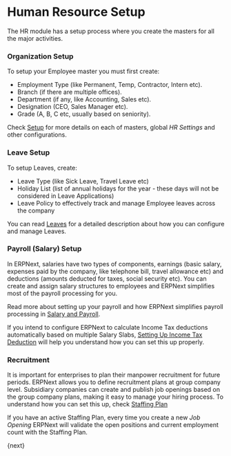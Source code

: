 <!-- add-breadcrumbs -->
# Human Resource Setup

The HR module has a setup process where you create the masters for all the major activities.

### Organization Setup

To setup your Employee master you must first create:

* Employment Type (like Permanent, Temp, Contractor, Intern etc).
* Branch (if there are multiple offices).
* Department (if any, like Accounting, Sales etc).
* Designation (CEO, Sales Manager etc).
* Grade (A, B, C etc, usually based on seniority).

Check [Setup](/docs/user/manual/en/human-resources/setup/) for more details on each of masters, global _HR Settings_ and other configurations.

### Leave Setup

To setup Leaves, create:

* Leave Type (like Sick Leave, Travel Leave etc)
* Holiday List (list of annual holidays for the year - these days will not be considered in Leave Applications)
* Leave Policy to effectively track and manage Employee leaves across the company

You can read [Leaves](/docs/user/manual/en/human-resources/leave-management-intro/) for a detailed description about how you can configure and manage Leaves.

### Payroll (Salary) Setup

In ERPNext, salaries have two types of components, earnings (basic salary, expenses paid by the company, like telephone bill, travel allowance etc) and deductions (amounts deducted for taxes, social security etc). You can create and assign salary structures to employees and ERPNext simplifies most of the payroll processing for you.

Read more about setting up your payroll and how ERPNext simplifies payroll processing in [Salary and Payroll](/docs/user/manual/en/human-resources/salary-and-payroll.html).

If you intend to configure ERPNext to calculate Income Tax deductions automatically based on multiple Salary Slabs, [Setting Up Income Tax Deduction]((/docs/user/manual/en/human-resources/setting-up-tax.html)) will help you understand how you can set this up properly.

### Recruitment

It is important for enterprises to plan their manpower recruitment for future periods. ERPNext allows you to define recruitment plans at group company level. Subsidiary companies can create and publish job openings based on the group company plans, making it easy to manage your hiring process. To understand how you can set this up, check [Staffing Plan](/docs/user/manual/en/human-resources/staffing-plan)

If you have an active Staffing Plan, every time you create a new _Job Opening_ ERPNext will validate the open positions and current employment count with the Staffing Plan.

{next}
